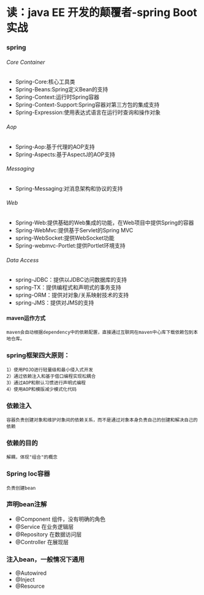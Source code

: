 # 读：java EE 开发的颠覆者-spring Boot实战
### spring
###### Core Container
* Spring-Core:核心工具类
* Spring-Beans:Spring定义Bean的支持
* Spring-Context:运行时Spring容器
* Spring-Context-Support:Spring容器对第三方包的集成支持
* Spring-Expression:使用表达式语言在运行时查询和操作对象
###### Aop
* Spring-Aop:基于代理的AOP支持
* Spring-Aspects:基于AspectJ的AOP支持
###### Messaging
* Spring-Messaging:对消息架构和协议的支持
###### Web
* Spring-Web:提供基础的Web集成的功能，在Web项目中提供Spring的容器
* Spring-WebMvc:提供基于Servlet的Spring MVC
* spring-WebSocket:提供WebSocket功能
* Spring-webmvc-Portlet:提供Portlet环境支持
###### Data Access
* spring-JDBC：提供以JDBC访问数据库的支持
* spring-TX：提供编程式和声明式的事务支持
* spring-ORM：提供对对象/关系映射技术的支持
* spring-JMS：提供对JMS的支持
#### maven运作方式
    maven会自动根据dependency中的依赖配置，直接通过互联网在maven中心库下载依赖包到本地仓库。

### spring框架四大原则：
    1）使用POJO进行轻量级和最小侵入式开发
    2）通过依赖注入和基于借口编程实现松耦合
    3）通过AOP和默认习惯进行声明式编程
    4）使用AOP和模版减少模式化代码
### 依赖注入
    容器负责创建对象和维护对象间的依赖关系，而不是通过对象本身负责自己的创建和解决自己的依赖
### 依赖的目的
    解耦，体现"组合"的概念
### Spring Ioc容器
    负责创建bean
### 声明bean注解
* @Component 组件，没有明确的角色
* @Service 在业务逻辑层
* @Repository 在数据访问层
* @Controller 在展现层
### 注入bean，一般情况下通用
* @Autowired
* @Inject
* @Resource

